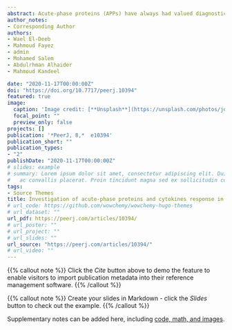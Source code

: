 ```yaml
---
abstract: Acute-phase proteins (APPs) have always had valued diagnostic potentialities in response to infection. This study aimed to evaluate the diagnostic accuracy of selected APPs and proinflammatory cytokines (PIC) in goats with contagious caprine pleuropneumonia (CCPP) under field conditions. Moreover, to highlight the role of tested biomarkers in CCPP pathogenesis. Fifty-eight goats (38 confirmed cases with CCPP and 20 healthy controls) were involved in this investigation. C-reactive protein (CRP), procalcitonin (PCT), haptoglobin (HP), fibrinogen (Fb), serum amyloid A (SAA), selected PIC (IL1-α, IL1-β, IL-6, interferon-gamma (IFN-γ) and tumor necrosis factor-alpha (TNF-α)) levels were investigated in serum samples from all goats under investigation. Latex agglutination test was used for diagnosis of goats with CCPP. For microbiological investigations, nasopharyngeal swabs (from all goats), lung tissues and pleural fluids (from only necropsied goats) were collected. This study revealed that all tested parameters have a high to moderate degree of diagnostic performance for CCPP. Magnitudes of increase in levels of APPs (CRP, HP and SAA) were stronger than PIC, IFN-γ, Fb and PCT. All tested parameters showed high diagnostic accuracy (AUROC >90%), except HP (AUROC = 87.3%) and IFN-γ (AUROC = 78.8%) showed moderate accuracy in differentiation of goats with and without CCPP infection. For detecting goats with and without CCPP infection, HP had the lowest sensitivity (Se = 81.6%) and Fb had the lowest specificity (Sp = 85.0%) among the APPs parameters tested. However, PCT showed the highest Se (100%) and Sp (95.0%) to detect goats with and without CCPP infection among tested parameters. Conclusively, this study endorses the significance of selected APPs and PIC as additional screening diagnostic parameters for naturally occurring CCPP in goats. However, it does not replace traditional methods for diagnosis of CCPP in goats. Furthermore, APPs and PIC have an important role in disease pathogenesis in goats.
author_notes:
- Corresponding Author
authors:
- Wael El-Deeb
- Mahmoud Fayez
- admin
- Mohamed Salem
- Abdulrhman Alhaider
- Mahmoud Kandeel

date: "2020-11-17T00:00:00Z"
doi: "https://doi.org/10.7717/peerj.10394"
featured: true
image:
  caption: 'Image credit: [**Unsplash**](https://unsplash.com/photos/jdD8gXaTZsc)'
  focal_point: ""
  preview_only: false
projects: []
publication: '*PeerJ, 8,*  e10394'
publication_short: ""
publication_types:
- "2"
publishDate: "2020-11-17T00:00:00Z"
# slides: example
# summary: Lorem ipsum dolor sit amet, consectetur adipiscing elit. Duis posuere tellus
#   ac convallis placerat. Proin tincidunt magna sed ex sollicitudin condimentum.
tags:
- Source Themes
title: Investigation of acute-phase proteins and cytokines response in goats with contagious caprine pleuropneumonia with special reference to their diagnostic accuracy
# url_code: https://github.com/wowchemy/wowchemy-hugo-themes
# url_dataset: ""
url_pdf: https://peerj.com/articles/10394/
# url_poster: ""
# url_project: ""
# url_slides: ""
url_source: "https://peerj.com/articles/10394/"
# url_video: ""
---
```


{{% callout note %}}
Click the *Cite* button above to demo the feature to enable visitors to import publication metadata into their reference management software.
{{% /callout %}}

{{% callout note %}}
Create your slides in Markdown - click the *Slides* button to check out the example.
{{% /callout %}}

Supplementary notes can be added here, including [code, math, and images](https://wowchemy.com/docs/writing-markdown-latex/).
